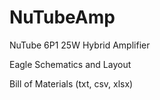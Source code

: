 # NuTubeAmp
NuTube 6P1 25W Hybrid Amplifier

Eagle Schematics and Layout

Bill of Materials (txt, csv, xlsx)
